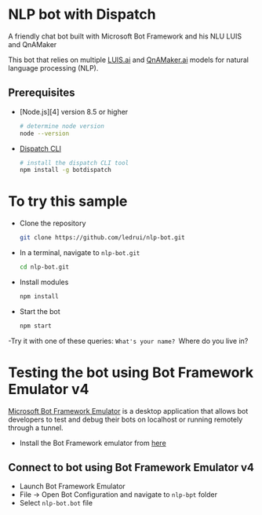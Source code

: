 # NLP bot with Dispatch
A friendly chat bot built with Microsoft Bot Framework and his NLU LUIS and QnAMaker 

This bot that relies on multiple [LUIS.ai](https://www.luis.ai) and [QnAMaker.ai](https://qnamaker.ai) models for natural language processing (NLP).

## Prerequisites
- [Node.js][4] version 8.5 or higher
    ```bash
    # determine node version
    node --version
    ```
- [Dispatch CLI](https://github.com/Microsoft/botbuilder-tools/tree/master/packages/Dispatch)
    ```bash
    # install the dispatch CLI tool
    npm install -g botdispatch
    ```

# To try this sample
- Clone the repository
    ```bash
    git clone https://github.com/ledrui/nlp-bot.git
    ```
- In a terminal, navigate to `nlp-bot.git`
    ```bash
    cd nlp-bot.git
    ```
- Install modules
    ```bash
    npm install
    ```
- Start the bot
    ```bash
    npm start
    ```
-Try it with one of these queries:
    ```What's your name?
    ```Where do you live in?

# Testing the bot using Bot Framework Emulator **v4**
[Microsoft Bot Framework Emulator](https://github.com/microsoft/botframework-emulator) is a desktop application that allows bot developers to test and debug their bots on localhost or running remotely through a tunnel.

- Install the Bot Framework emulator from [here](https://github.com/microsoft/botframework-emulator/releases)

## Connect to bot using Bot Framework Emulator **v4**
- Launch Bot Framework Emulator
- File -> Open Bot Configuration and navigate to `nlp-bpt` folder
- Select `nlp-bot.bot` file

